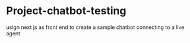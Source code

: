 # Project-chatbot-testing
usign next js as front end to create a sample chatbot connecting to a live agent

